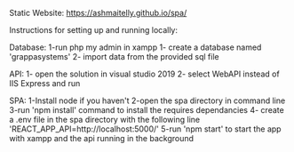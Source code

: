 Static Website: https://ashmaitelly.github.io/spa/

Instructions for setting up and running locally:

Database:
1-run php my admin in xampp
1- create a database named 'grappasystems' 
2- import data from the provided sql file

API:
1- open the solution in visual studio 2019
2- select WebAPI instead of IIS Express and run

SPA:
1-Install node if you haven't
2-open the spa directory in command line
3-run 'npm install' command to install the requires dependancies
4- create a .env file in the spa directory with the following line 'REACT_APP_API=http://localhost:5000/'
5-run 'npm start' to start the app with xampp and the api running in the background



